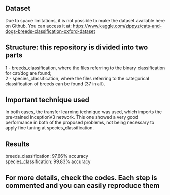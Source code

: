 ## Dataset
Due to space limitations, it is not possible to make the dataset available here on Github. You can access it at: https://www.kaggle.com/zippyz/cats-and-dogs-breeds-classification-oxford-dataset

## Structure: this repository is divided into two parts
1 - breeds_classification, where the files referring to the binary classification for cat/dog are found; \
2 - species_classification, where the files referring to the categorical classification of breeds can be found (37 in all).

## Important technique used
In both cases, the transfer learning technique was used, which imports the pre-trained InceptionV3 network. This one showed a very good performance in both of the proposed problems, not being necessary to apply fine tuning at species_classification.

## Results
breeds_classification: 97.66% accuracy \
species_classification: 99.83% accuracy

## For more details, check the codes. Each step is commented and you can easily reproduce them
